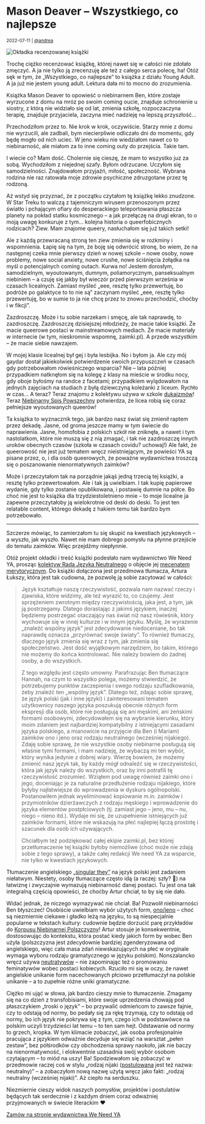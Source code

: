 # Mason Deaver – Wszystkiego, co najlepsze

<small>2022-07-11 | [@andrea](/@andrea)</small>

![Okładka recenzowanej książki](/img-local/blog/deaver-najlepsze.png)

Trochę ciężko recenzować książkę, której nawet się w całości nie zdołało zmęczyć.
A ja nie tylko ją zrecenzuję ale też z całego serca polecę, ha!
Otóż sęk w tym, że „Wszystkiego, co najlepsze” to książka z działu Young Adult.
A ja już nie jestem young adult. Lektura dała mi to mocno do zrozumienia.

Książka Mason Deaver to opowieść o niebinarnem Ben, które zostaje wyrzucone z domu na mróz po swoim coming oucie,
znajduje schronienie u siostry, z którą nie widziało się od lat, zmienia szkołę,
rozpoczaczyna terapię, znajduje przyjaciela, zaczyna mieć nadzieję na lepszą przyszłość…

Przechodziłom przez to. Nie krok w krok, oczywiście. Starzy mnie z domu nie wyrzucili,
ale zadbali, bym niecierpliwie odliczało dni do momentu, gdy będę mogło od nich uciec.
W jeno wieku nie wiedziałom nawet co to niebinarność, ale miałom za to inne coming outy do przejścia.
Takie tam.

I wiecie co? Mam dość. Cholernie się cieszę, że mam to wszystko juz za sobą.
Wychodziłom z niejednej szafy. Byłom odrzucane. Uczyłom się samodzielności.
Znajdowałom przyjaźń, miłość, społeczność.
Wybrana rodzina nie raz ratowała moje zdrowie psychiczne zdruzgotane przez tę rodzoną.

Aż wstyd się przyznać, że z początku czytałom tę książkę lekko znudzone.
W Star Treku to walczą z tajemniczym wirusem przenoszonym przez światło
i pchającym ofiary do desperackiego teleportowania płaszcza planety na pokład statku kosmicznego –
a jak przełączę na drugi ekran, to o moją uwagę konkuruje z tym… kolejna historia o queerfobicznych rodzicach?
Ziew. Mam znajome queery, nasłuchałom się już takich setki!

Ale z każdą przewracaną stroną ten ziew zmienia się w rozkminy i wspomnienia.
Łapię się na tym, że boję się odwrócić stronę, bo wiem, że na następnej czeka mnie pierwszy dzień w nowej szkole
– nowe osoby, nowe problemy, nowe social anxiety, nowe crushe,
nowe ściśnięcia żołądka na myśl o potencjalnych coming outach.
Kurwa no! Jestem dorosłym, samodzielnym, wyoutowanym, dumnym, poliamorycznym, panseksualnym niebiniem –
a czuję się jakby był wieczór przed pierwszym września w czasach licealnych.
Zamiast myśleć „eee, resztę tylko przewertuję, bo podróże po galaktyce to to nie są”
zaczynam myśleć „eee, resztę tylko przewertuję, bo w sumie to ja nie chcę przez to znowu przechodzić, choćby i w fikcji”.

Zazdroszczę. Może i tu sobie narzekam i smęcę, ale tak naprawdę, to zazdroszczę.
Zazdroszczę dzisiejszej młodzieży, że macie takie książki.
Że macie queerowe postaci w mainstreamowych mediach.
Że macie materiały w internecie (w tym, nieskromnie wspomnę, zaimki.pl).
A przede wszystkim – że macie siebie nawzajem.

W mojej klasie licealnej był gej i była lesbijka. No i byłom ja.
Ale czy mój gaydar dostał jakiekolwiek potwierdzenie swoich przypuszczeń w czasach gdy potrzebowałom rówieśniczego wsparcia?
Nie – lata później przypadkiem natknęłom się na kolegę z klasy na mieście w środku nocy, gdy oboje byłośmy na randce z facetami;
przypadkiem wylądowałom na jednych zajęciach na studiach z byłą dziewczyną koleżanki z liceum. Rychło w czas…
A teraz? Teraz znajomu z kolektywu używa w szkole [dukaizmów](/onu)!
Teraz [Niebinarny Spis Powszechny](/spis) potwierdza, że licea robią się coraz pełniejsze wyoutowanych queerów!

Ta książka to wyznacznik tego, jak bardzo nasz świat się zmienił raptem przez dekadę.
Jasne, od groma jeszcze mamy w tym świecie do naprawienia.
Jasne, homofobia z polskich szkół nie zniknęła,
a nawet i tym nastolatkom, które nie muszą się z nią zmagać,
i tak nie zazdroszczę innych uroków obecnych czasów (szkoła w czasach covidu? uchowaj!)
Ale fakt, że queerowość nie jest już tematem wręcz nieistniejącym,
że powieści YA są pisane przez, o, i dla osób queerowych,
że poważne wydawnictwa troszczą się o poszanowanie nienormatywnych zaimków?

Może i przeczytałom tak na porządnie jakąś jedną trzecią tej książki, a resztę tylko przewertowałom.
Ale i tak ją uwielbiam. I tak kupię papierowe wydanie, gdy tylko zostanie opublikowana, i postawię dumnie na półce.
Bo choć nie jest to książka dla trzydziestoletnieno mnie –
to moje licealne ja zapewne przeczytałoby ją wielokrotnie od deski do deski.
To jest ten relatable content, którego dekadę z hakiem temu tak bardzo bym potrzebowało.

---

Szczerze mówiąc, to zamierzałom tu się skupić na kwestiach językowych – a wyszło, jak wyszło.
Nawet nie mam dobrego pomysłu na płynne przejście do tematu zaimków. Więc przejdźmy niepłynnie.

Otóż projekt okładki i treść książki podesłało nam wydawnictwo We Need YA,
prosząc [kolektyw Rada Języka Neutralnego](/kolektyw-rjn) o objęcie jej [mecenatem merytorycznym](/blog/mecenat).
Do książki dołączona jest przedmowa tłumacza, Artura Łukszy, która jest tak cudowna, że pozwolę ją sobie zacytować w całości:

> Język kształtuje naszą rzeczywistość, pozwala nam nazwać rzeczy i zjawiska, które widzimy,
> ale też wyrazić to, co czujemy. Jest sprzężeniem zwrotnym między rzeczywistością, jaka jest, a tym, jak ją postrzegamy.
> Dlatego dorastając z jakimś językiem, inaczej będziemy postrzegać otaczający nas świat niż nasz rówieśnik,
> który wychowuje się w innej kulturze i w innym języku. Myślę, że wyrażenie „znaleźć wspólny język”
> jest zdecydowanie niedoceniane, bo tak naprawdę oznacza „przyrównać swoje światy”.
> To również tłumaczy, dlaczego język zmienia się wraz z tym, jak zmienia się społeczeństwo.
> Jest dość wyjątkowym narzędziem, bo takim, którego nie możemy do końca kontrolować.
> Nie należy bowiem do żadnej osoby, a do wszystkich.
> 
> Z tego względu jest często umowny. Parafrazując Ben tłumaczące Hannah, na czym to wszystko polega,
> możemy stwierdzić, że potrzebujemy punktów zaczepienia i swego rodzaju szufladkowania,
> żeby znaleźć ten „wspólny język”. Dlatego też, zdając sobie sprawę, że język polski (jak i inne języki)
> i zainteresowani tematem użytkownicy naszego języka poszukują obecnie różnych form ekspresji dla osób,
> które nie posługują się ani męskimi, ani żeńskimi formami osobowymi, zdecydowałem się na wybranie kierunku,
> który moim zdaniem jest najbardziej kompatybilny z istniejącymi zasadami języka polskiego,
> a mianowicie na przyjęcie dla Ben (i Mariam) zaimków ono i jeno oraz
> rodzaju neutralnego (wcześniej nijakiego). Zdaję sobie sprawę, że nie wszystkie osoby niebinarne posługują się
> właśnie tymi formami, i mam nadzieję, że wybaczą mi ten wybór, który wynika jedynie z dobrej wiary.
> Wierzę bowiem, że możemy zmienić nasz język tak, by każdy mógł odnaleźć się w rzeczywistości,
> która jak język należy do wszystkich, oraz by inni potrafili tę rzeczywistość zrozumieć.
> Wziąłem pod uwagę również zaimki ono i jego, doceniając je za naturalne przedłużenie rodzaju nijakiego,
> które byłyby najłatwiejsze do wprowadzenia w dyskurs ogólnopolski. Postanowiłem jednak wyeliminować kopiowanie
> m.in. zaimków i przymiotników dzierżawczych z rodzaju męskiego i wprowadzenie do języka elementów postpłciowych
> (tj. zamiast jego – jeno, mu – nu, niego – nieno itd.). Wydaje mi się, że uzupełnienie istniejących już zaimków formami,
> które nie wskazują na płeć najlepiej łączą prostotę i szacunek dla osób ich używających.
> 
> Chciałbym też podziękować całej ekipie zaimki.pl, bez której przetłumaczenie tej książki byłoby niemożliwe
> (choć może nie zdają sobie z tego sprawy), a także całej redakcji We need YA za wsparcie, nie tylko w kwestiach językowych.

Tłumaczenie angielskiego [„singular they”](https://en.pronouns.page/they) na język polski jest zadaniem niełatwym.
Niestety, osoby tłumaczące często idą (a raczej: szły? 🤞) na łatwiznę i zwyczajnie wymazują niebinarność danej postaci.
Tu jest ona tak integralną częścią opowieści, że choćby Artur chciał, to by się nie dało.

Widać jednak, że niczego wymazywać nie chciał. Ba! Pozwolił niebinarności Ben błyszczeć!
Osobiście uwielbiam wybór użytych form, [ono/jeno](/ono/jeno) – choć są niezmiernie ciekawe i gładko leżą na języku,
to są niespecjalnie popularne w tekstach kultury: cudownie będzie dorzucić parę przykładów do [Korpusu Niebinarnej Polszczyzny](/korpus)!
Artur stosuje je konsekwentnie, dostosowując do kontekstu, która postać kiedy jakich form by wobec Ben użyła
(polszczyzna jest zdecydownie bardziej zgenderyzowana od angielskiego,
więc cała masa zdań niewskazujących na płeć w oryginale wymaga wyboru rodzaju gramatycznego w języku polskim).
Nonszalancko wręcz używa [neutratywów](/neutratywy) – nie zapominając też o promowaniu feminatywów wobec postaci kobiecych.
Rzuciło mi się w oczy, że nawet angielskie unikanie form nacechowanych płciowo przetłumaczył na polskie unikanie
– a to zupełnie różne uniki gramatyczne.

Ciężko mi ująć w słowa, jak bardzo cieszy mnie to tłumaczenie.
Zmagamy się na co dzień z transfobisiami, które swoje uprzedzenia chowają pod płaszczykiem „troski o język” –
bo przywalić odmieńcom to zawsze fajnie, czy to odstają od normy, bo pedały się za rękę trzymają,
czy to odstają od normy, bo ich język nie pokrywa się z tym, czego ich w podstawówce na polskim uczyli trzydzieści lat temu
– to ten sam hejt. Odstawanie od normy to grzech, kropka.
W tym klimacie zobaczyć, jak osoba profesjonalnie pracująca z językiem odważnie decyduje się wziąć na warsztat „pełen zestaw”,
bez półśrodków czy obchodzenia sprawy naokoło, jak nie baczy na nienormatywność,
i elokwentnie uzasadnia swój wybór osobom czytającym – to miód na uszy!
Ba! Spodziewałom się zobaczyć w przedmowie raczej coś w stylu „rodzaj nijaki ([postulowana](/rodzaj-neutralny) jest też nazwa: neutralny)” –
a zobaczyłom nową nazwę użytą wręcz jako fakt: „rodzaj neutralny (wcześniej nijaki)”.
Aż ciepło na serduszku.

Niezmiernie cieszy widok naszych pomysłów, projektów i postulatów będących tak serdecznie
i z każdym dniem coraz odważniej przyjmowanych w świecie literackim ❤️

<a href="https://weneedya.pl/produkt/wszystkiego-co-najlepsze/" target="_blank" rel="noopener" class="btn btn-outline-primary d-block-force my-5">
    <span class="fal fa-shopping-basket"></span>
    Zamów na stronie wydawnictwa We Need YA
</a>

